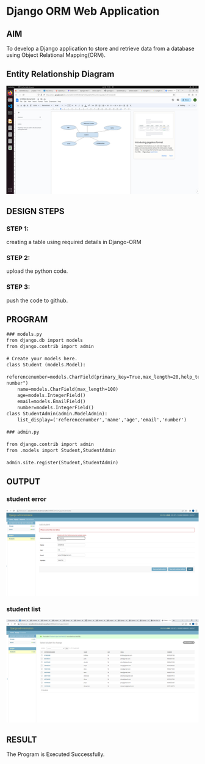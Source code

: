 # Django ORM Web Application

## AIM
To develop a Django application to store and retrieve data from a database using Object Relational Mapping(ORM).

## Entity Relationship Diagram
![erdiagram](./erdiagram.png)

## DESIGN STEPS

### STEP 1:
creating a table using required details in Django-ORM

### STEP 2:
upload the python code.

### STEP 3:
push the code to github.


## PROGRAM
```
### models.py
from django.db import models
from django.contrib import admin

# Create your models here.
class Student (models.Model):
    referencenumber=models.CharField(primary_key=True,max_length=20,help_text="reference number")
    name=models.CharField(max_length=100)
    age=models.IntegerField()
    email=models.EmailField()
    number=models.IntegerField()
class StudentAdmin(admin.ModelAdmin):
    list_display=('referencenumber','name','age','email','number')

### admin.py

from django.contrib import admin
from .models import Student,StudentAdmin

admin.site.register(Student,StudentAdmin)
```

## OUTPUT

### student error
![studenterror](./studenterror.png)
### student list
![studentlist](./studentlist.png)



## RESULT
The Program is Executed Successfully.